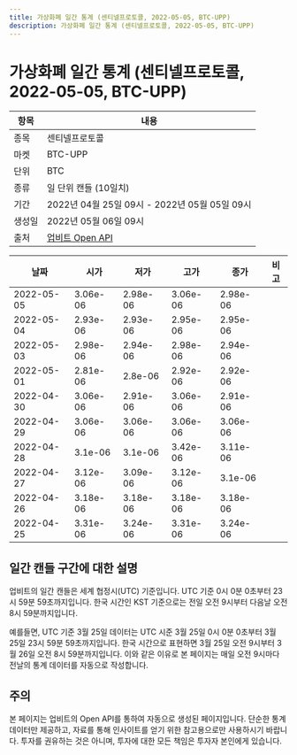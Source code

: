 ```yaml
---
title: 가상화폐 일간 통계 (센티넬프로토콜, 2022-05-05, BTC-UPP)
description: 가상화폐 일간 통계 (센티넬프로토콜, 2022-05-05, BTC-UPP)
---
```



가상화폐 일간 통계 (센티넬프로토콜, 2022-05-05, BTC-UPP)
===

|항목|내용|
|--|--|
|종목|센티넬프로토콜|
|마켓|BTC-UPP|
|단위|BTC|
|종류|일 단위 캔들 (10일치)|
|기간|2022년 04월 25일 09시 - 2022년 05월 05일 09시|
|생성일|2022년 05월 06일 09시|
|출처|[업비트 Open API](https://docs.upbit.com)|


|날짜|시가|저가|고가|종가|비고|
|--|--|--|--|--|--|
|2022-05-05|3.06e-06|2.98e-06|3.06e-06|2.98e-06|    |
|2022-05-04|2.93e-06|2.93e-06|2.95e-06|2.95e-06|    |
|2022-05-03|2.98e-06|2.94e-06|2.98e-06|2.94e-06|    |
|2022-05-01|2.81e-06|2.8e-06|2.92e-06|2.92e-06|    |
|2022-04-30|3.06e-06|2.91e-06|3.06e-06|2.91e-06|    |
|2022-04-29|3.06e-06|3.06e-06|3.06e-06|3.06e-06|    |
|2022-04-28|3.1e-06|3.1e-06|3.42e-06|3.11e-06|    |
|2022-04-27|3.12e-06|3.09e-06|3.12e-06|3.1e-06|    |
|2022-04-26|3.18e-06|3.18e-06|3.18e-06|3.18e-06|    |
|2022-04-25|3.31e-06|3.24e-06|3.31e-06|3.24e-06|    |


일간 캔들 구간에 대한 설명
---


업비트의 일간 캔들은 세계 협정시(UTC) 기준입니다. 
UTC 기준 0시 0분 0초부터 23시 59분 59초까지입니다. 
한국 시간인 KST 기준으로는 전일 오전 9시부터 다음날 오전 8시 59분까지입니다. 


예를들면, UTC 기준 3월 25일 데이터는 UTC 시준 3월 25일 0시 0분 0초부터 3월 25일 23시 59분 59초까지입니다. 
한국 시간으로 표현하면 3월 25일 오전 9시부터 3월 26일 오전 8시 59분까지입니다. 
이와 같은 이유로 본 페이지는 매일 오전 9시마다 전날의 통계 데이터를 자동으로 작성합니다. 


주의
---


본 페이지는 업비트의 Open API를 통하여 자동으로 생성된 페이지입니다. 
단순한 통계 데이터만 제공하고, 자료를 통해 인사이트를 얻기 위한 참고용으로만 사용하시기 바랍니다. 
투자를 권유하는 것은 아니며, 투자에 대한 모든 책임은 투자자 본인에게 있습니다. 
